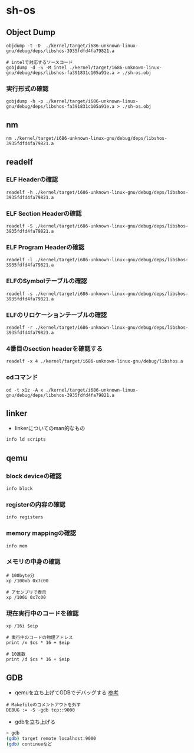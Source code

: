 # sh-os
## Object Dump
```
objdump -t -D  ./kernel/target/i686-unknown-linux-gnu/debug/deps/libshos-3935fdfd4fa79821.a

# intelで対応するソースコード
gobjdump -d -S -M intel ./kernel/target/i686-unknown-linux-gnu/debug/deps/libshos-fa391831c105a91e.a > ./sh-os.obj
```

### 実行形式の確認
```
gobjdump -h -p ./kernel/target/i686-unknown-linux-gnu/debug/deps/libshos-fa391831c105a91e.a > ./sh-os.obj
```

## nm
```
nm ./kernel/target/i686-unknown-linux-gnu/debug/deps/libshos-3935fdfd4fa79821.a
```

## readelf
### ELF Headerの確認
```
readelf -h ./kernel/target/i686-unknown-linux-gnu/debug/deps/libshos-3935fdfd4fa79821.a
```
### ELF Section Headerの確認
```
readelf -S ./kernel/target/i686-unknown-linux-gnu/debug/deps/libshos-3935fdfd4fa79821.a
```

### ELF Program Headerの確認
```
readelf -l ./kernel/target/i686-unknown-linux-gnu/debug/deps/libshos-3935fdfd4fa79821.a
```

### ELFのSymbolテーブルの確認
```
readelf -s ./kernel/target/i686-unknown-linux-gnu/debug/deps/libshos-3935fdfd4fa79821.a
```

### ELFのリロケーションテーブルの確認
```
readelf -r ./kernel/target/i686-unknown-linux-gnu/debug/deps/libshos-3935fdfd4fa79821.a
```

### 4番目のsection headerを確認する
```
readelf -x 4 ./kernel/target/i686-unknown-linux-gnu/debug/libshos.a
```

### odコマンド
```
od -t x1z -A x ./kernel/target/i686-unknown-linux-gnu/debug/deps/libshos-3935fdfd4fa79821.a
```

## linker
- linkerについてのman的なもの
```sh
info ld scripts
```

## qemu
### block deviceの確認
```
info block
```

### registerの内容の確認
```
info registers
```

### memory mappingの確認
```
info mem
```

### メモリの中身の確認
```
# 100byte分
xp /100xb 0x7c00

# アセンブリで表示
xp /100i 0x7c00

```

### 現在実行中のコードを確認
```
xp /16i $eip

# 実行中のコードの物理アドレス
print /x $cs * 16 + $eip

# 10進数
print /d $cs * 16 + $eip
```

## GDB
- qemuを立ち上げてGDBでデバッグする
[参考](http://yuyubu.hatenablog.com/entry/2018/07/17/QEMUにGDBを繋げてhariboteOSをデバッグする方法)
```
# Makefileのコメントアウトを外す
DEBUG := -S -gdb tcp::9000
```
- gdbを立ち上げる
```sh
> gdb
(gdb) target remote localhost:9000
(gdb) continueなど
```



